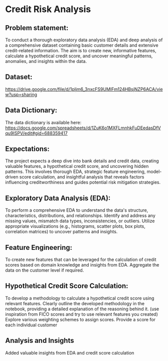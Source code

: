 # Credit Risk Analysis

## Problem statement:

To conduct a thorough exploratory data analysis (EDA) and deep analysis of a comprehensive dataset containing basic customer details and extensive credit-related information. The aim is to create new, informative features, calculate a hypothetical credit score, and uncover meaningful patterns, anomalies, and insights within the data.

## Dataset:

https://drive.google.com/file/d/1pljm6_3nxcFS9UMIFm124HBsjNZP6ACA/view?usp=sharing

## Data Dictionary:

The data dictionary is available here: https://docs.google.com/spreadsheets/d/1ZuK6o1MXFLmnhkFuDEedasDfVqu9ISPV/edit#gid=688359417

## Expectations:

The project expects a deep dive into bank details and credit data, creating valuable features, a hypothetical credit score, and uncovering hidden patterns. This involves thorough EDA, strategic feature engineering, model-driven score calculation, and insightful analysis that reveals factors influencing creditworthiness and guides potential risk mitigation strategies.

## Exploratory Data Analysis (EDA):

To perform a comprehensive EDA to understand the data's structure, characteristics, distributions, and relationships.
Identify and address any missing values, mismatch data types, inconsistencies, or outliers.
Utilize appropriate visualizations (e.g., histograms, scatter plots, box plots, correlation matrices) to uncover patterns and insights.

## Feature Engineering:

To create new features that can be leveraged for the calculation of credit scores based on domain knowledge and insights from EDA.
Aggregate the data on the customer level if required.

## Hypothetical Credit Score Calculation:

To develop a methodology to calculate a hypothetical credit score using relevant features.
Clearly outline the developed methodology in the notebook, providing a detailed explanation of the reasoning behind it. (use inspiration from FICO scores and try to use relevant features you created)
Explore various weighting schemes to assign scores.
Provide a score for each individual customer

## Analysis and Insights

Added valuable insights from EDA and credit score calculation
